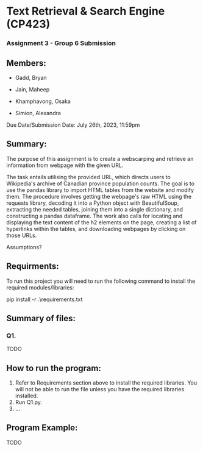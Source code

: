 # Text Retrieval & Search Engine (CP423)

### Assignment 3 - Group 6 Submission

## Members:
- Gadd, Bryan

- Jain, Maheep

- Khamphavong, Osaka

- Simion, Alexandra

Due Date/Submission Date: July 26th, 2023, 11:59pm

## Summary:
The purpose of this assignment is to create a webscarping and retrieve an information from webpage with the given URL. 

The task entails utilising the provided URL, which directs users to Wikipedia's archive of Canadian province population counts. The goal is to use the pandas library to import HTML tables from the website and modify them. The procedure involves getting the webpage's raw HTML using the requests library, decoding it into a Python object with BeautifulSoup, extracting the needed tables, joining them into a single dictionary, and constructing a pandas dataframe. The work also calls for locating and displaying the text content of the h2 elements on the page, creating a list of hyperlinks within the tables, and downloading webpages by clicking on those URLs.

Assumptions?

## Requirments:
To run this project you will need to run the following command to install the required modules/libraries:

pip install -r .\requirements.txt

## Summary of files:
### Q1.
TODO

## How to run the program:
1. Refer to Requirements section above to install the required libraries. You will not be able to run the file unless you have the required libraries installed.
2. Run Q1.py.
3. ...

## Program Example:
TODO
